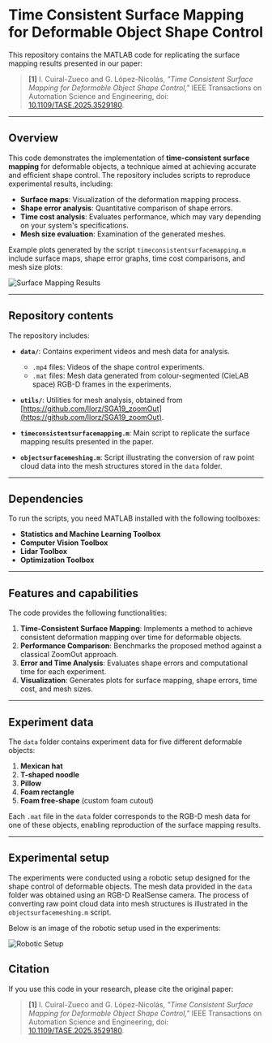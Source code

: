 # Time Consistent Surface Mapping for Deformable Object Shape Control

This repository contains the MATLAB code for replicating the surface mapping results presented in our paper:

> **[1]** I. Cuiral-Zueco and G. López-Nicolás, *"Time Consistent Surface Mapping for Deformable Object Shape Control,"* IEEE Transactions on Automation Science and Engineering, doi: [10.1109/TASE.2025.3529180](https://doi.org/10.1109/TASE.2025.3529180).

---

## Overview

This code demonstrates the implementation of **time-consistent surface mapping** for deformable objects, a technique aimed at achieving accurate and efficient shape control. The repository includes scripts to reproduce experimental results, including:
- **Surface maps**: Visualization of the deformation mapping process.
- **Shape error analysis**: Quantitative comparison of shape errors.
- **Time cost analysis**: Evaluates performance, which may vary depending on your system's specifications.
- **Mesh size evaluation**: Examination of the generated meshes.

Example plots generated by the script `timeconsistentsurfacemapping.m` include surface maps, shape error graphs, time cost comparisons, and mesh size plots:

![Surface Mapping Results](https://github.com/user-attachments/assets/98a36d80-3099-46ab-824e-54306151167e)

---

## Repository contents

The repository includes:

- **`data/`**: Contains experiment videos and mesh data for analysis.
  - `.mp4` files: Videos of the shape control experiments.
  - `.mat` files: Mesh data generated from colour-segmented (CieLAB space) RGB-D frames in the experiments.
  
- **`utils/`**: Utilities for mesh analysis, obtained from [https://github.com/llorz/SGA19_zoomOut](https://github.com/llorz/SGA19_zoomOut).
  
- **`timeconsistentsurfacemapping.m`**: Main script to replicate the surface mapping results presented in the paper.
  
- **`objectsurfacemeshing.m`**: Script illustrating the conversion of raw point cloud data into the mesh structures stored in the `data` folder.
---

## Dependencies

To run the scripts, you need MATLAB installed with the following toolboxes:
- **Statistics and Machine Learning Toolbox**
- **Computer Vision Toolbox**
- **Lidar Toolbox**
- **Optimization Toolbox**

---

## Features and capabilities

The code provides the following functionalities:
1. **Time-Consistent Surface Mapping**: Implements a method to achieve consistent deformation mapping over time for deformable objects.
2. **Performance Comparison**: Benchmarks the proposed method against a classical ZoomOut approach.
3. **Error and Time Analysis**: Evaluates shape errors and computational time for each experiment.
4. **Visualization**: Generates plots for surface mapping, shape errors, time cost, and mesh sizes.

---

## Experiment data

The `data` folder contains experiment data for five different deformable objects:
1. **Mexican hat**
2. **T-shaped noodle**
3. **Pillow**
4. **Foam rectangle**
5. **Foam free-shape** (custom foam cutout)

Each `.mat` file in the `data` folder corresponds to the RGB-D mesh data for one of these objects, enabling reproduction of the surface mapping results.


---

## Experimental setup

The experiments were conducted using a robotic setup designed for the shape control of deformable objects. The mesh data provided in the `data` folder was obtained using an RGB-D RealSense camera. The process of converting raw point cloud data into mesh structures is illustrated in the `objectsurfacemeshing.m` script.

Below is an image of the robotic setup used in the experiments:

![Robotic Setup](https://github.com/user-attachments/assets/f41b79fe-97c9-454b-b08e-2671eb367adb)

## Citation

If you use this code in your research, please cite the original paper:

> **[1]** I. Cuiral-Zueco and G. López-Nicolás, *"Time Consistent Surface Mapping for Deformable Object Shape Control,"* IEEE Transactions on Automation Science and Engineering, doi: [10.1109/TASE.2025.3529180](https://doi.org/10.1109/TASE.2025.3529180).
